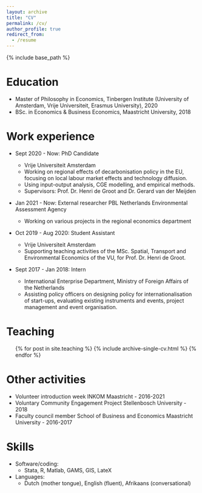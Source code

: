 ```yaml
---
layout: archive
title: "CV"
permalink: /cv/
author_profile: true
redirect_from:
  - /resume
---
```


{% include base_path %}



Education
======
* Master of Philosophy in Economics, Tinbergen Institute (University of Amsterdam, Vrije Universiteit, Erasmus University), 2020 
* BSc. in Economics & Business Economics, Maastricht University, 2018

Work experience
======
* Sept 2020 - Now: PhD Candidate 
  * Vrije Universiteit Amsterdam
  * Working on regional effects of decarbonisation policy in the EU, focusing on local labour market effects and technology diffusion. 
  * Using input-output analysis, CGE modelling, and empirical methods. 
  * Supervisors: Prof. Dr. Henri de Groot and Dr. Gerard van der Meijden

* Jan 2021 - Now: External researcher PBL Netherlands Environmental Assessment Agency 
  * Working on various projects in the regional economics department 

* Oct 2019 - Aug 2020: Student Assistant
  * Vrije Universiteit Amsterdam
  * Supporting teaching activities of the MSc. Spatial, Transport and Environmental Economics of the VU, for Prof. Dr. Henri de Groot. 

* Sept 2017 - Jan 2018: Intern 
  * International Enterprise Department, Ministry of Foreign Affairs of the Netherlands
  * Assisting policy officers on designing policy for internationalisation of start-ups, evaluating existing instruments and events, project management and event organisation.   
  
Teaching
======
  <ul>{% for post in site.teaching %}
    {% include archive-single-cv.html %}
  {% endfor %}</ul>
  
Other activities 
=========

* Volunteer introduction week INKOM Maastricht - 2016-2021
* Voluntary Community Engagement Project Stellenbosch University - 2018
* Faculty council member School of Business and Economics Maastricht University - 2016-2017

Skills 
========

* Software/coding: 
    * Stata, R, Matlab, GAMS, GIS, LateX
* Languages: 
    * Dutch (mother tongue), English (fluent), Afrikaans (conversational)

